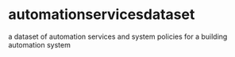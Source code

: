 # automationservicesdataset
a dataset of automation services and system policies for a building automation system
